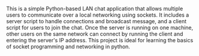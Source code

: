This is a simple Python-based LAN chat application that allows multiple users to communicate over a local networking using sockets.
It includes a server script to handle connections and broadcast message, and a client script for users to join the chat.
Once the server is running on one machine, other users on the same network can connect by running the client and entering the server's IP address.
This project is ideal for learning the basics of socket programming and networking in python.
